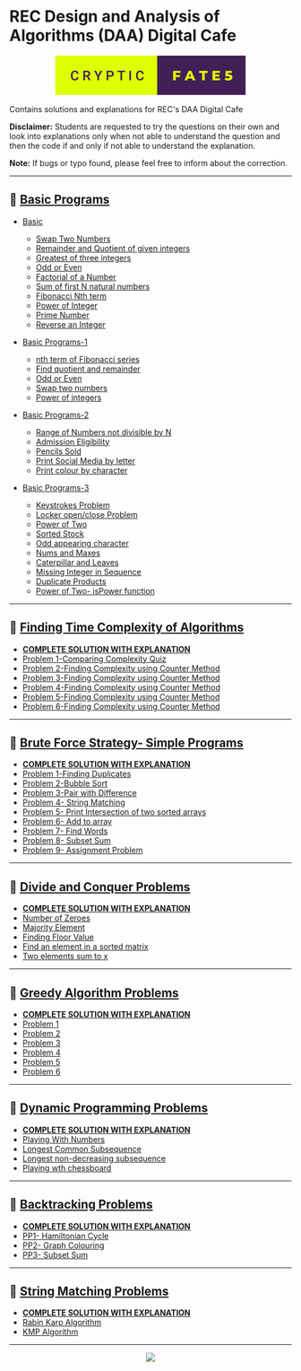 # REC Design and Analysis of Algorithms (DAA) Digital Cafe
<p align="center">
  <img  src="cryptic-fate5.svg" />
</p>

Contains solutions and explanations for REC's DAA Digital Cafe  

**Disclaimer:** Students are requested to try the questions on their own and look into explanations only when not able to understand the question and then the code if and only if not able to understand the explanation.  

**Note:** If bugs or typo found, please feel free to inform about the correction.

---
## 🌟 [Basic Programs](Basic-Programs/)

- [Basic](Basic-Programs/Basic/)

  - [Swap Two Numbers](Basic-Programs/Basic/Swap-Two-Numbers.c)
  - [Remainder and Quotient of given integers](Basic-Programs/Basic/Rem-Quo.c)
  - [Greatest of three integers](Basic-Programs/Basic/Greatest-of-three.c)
  - [Odd or Even](Basic-Programs/Basic/Odd-Even.c)
  - [Factorial of a Number](Basic-Programs/Basic/Factorial.c)
  - [Sum of first N natural numbers](Basic-Programs/Basic/Sum-of-First-N.c)
  - [Fibonacci Nth term](Basic-Programs/Basic/Fibo.c)
  - [Power of Integer](Basic-Programs/Basic/Pow-of-Int.c)
  - [Prime Number](Basic-Programs/Basic/Prime-Num.c)
  - [Reverse an Integer](Basic-Programs/Basic/Rev-Int.c)

- [Basic Programs-1](Basic-Programs/Basic-Program1/)
  
  - [nth term of Fibonacci series](Basic-Programs/Basic-Program1/fibo.c)
  - [Find quotient and remainder](Basic-Programs/Basic-Program1/quo-and-rem.c)
  - [Odd or Even](Basic-Programs/Basic-Program1/odd-or-even.c)
  - [Swap two numbers](Basic-Programs/Basic-Program1/swap-two-nos.c)
  - [Power of integers](Basic-Programs/Basic-Program1/pow-of.c)

- [Basic Programs-2](Basic-Programs/Basic-Program2/)

  - [Range of Numbers not divisible by N](Basic-Programs/Basic-Program2/nos-not-div-by-n.c)
  - [Admission Eligibility](Basic-Programs/Basic-Program2/admission-eligibility.c)
  - [Pencils Sold](Basic-Programs/Basic-Program2/pencil-count.c)
  - [Print Social Media by letter](Basic-Programs/Basic-Program2/letter-social-media.c)
  - [Print colour by character](Basic-Programs/Basic-Program2/letter-colour.c)

- [Basic Programs-3](Basic-Programs/Basic-Program3/)

  - [Keystrokes Problem](Basic-Programs/Basic-Program3/keystrokes.c)
  - [Locker open/close Problem](Basic-Programs/Basic-Program3/locker.c)
  - [Power of Two](Basic-Programs/Basic-Program3/pow-of-two.c)
  - [Sorted Stock](Basic-Programs/Basic-Program3/sort-stock.c)
  - [Odd appearing character](Basic-Programs/Basic-Program3/single-char.c)
  - [Nums and Maxes](Basic-Programs/Basic-Program3/nums_maxes.c)
  - [Caterpillar and Leaves](Basic-Programs/Basic-Program3/caterpillar_leaves.c)
  - [Missing Integer in Sequence](Basic-Programs/Basic-Program3/missing_integer.c)
  - [Duplicate Products](Basic-Programs/Basic-Program3/duplicate_prod.c)
  - [Power of Two- isPower function](Basic-Programs/Basic-Program3/isPow.c)
---
## 🌟 [Finding Time Complexity of Algorithms](https://github.com/CrypticFate5/REC-Design-and-Analysis-of-Algorithm-DAA-Digital-Cafe/tree/main/Finding-Time-Complexity-of-Algorithms/README.md)
- [**COMPLETE SOLUTION WITH EXPLANATION**](https://github.com/CrypticFate5/REC-Design-and-Analysis-of-Algorithm-DAA-Digital-Cafe/blob/main/Finding-Time-Complexity-of-Algorithms/README.md)
- [Problem 1-Comparing Complexity Quiz](https://github.com/CrypticFate5/REC-Design-and-Analysis-of-Algorithm-DAA-Digital-Cafe/blob/main/Finding-Time-Complexity-of-Algorithms/Problem-1-Comparing-Complexity-Quiz.c)
- [Problem 2-Finding Complexity using Counter Method](https://github.com/CrypticFate5/REC-Design-and-Analysis-of-Algorithm-DAA-Digital-Cafe/blob/main/Finding-Time-Complexity-of-Algorithms/Problem-2-Finding-Complexity-using-Counter-Method.c)
- [Problem 3-Finding Complexity using Counter Method](https://github.com/CrypticFate5/REC-Design-and-Analysis-of-Algorithm-DAA-Digital-Cafe/blob/main/Finding-Time-Complexity-of-Algorithms/Problem-3-Finding-Complexity-using-Counter-Method.c)
- [Problem 4-Finding Complexity using Counter Method](https://github.com/CrypticFate5/REC-Design-and-Analysis-of-Algorithm-DAA-Digital-Cafe/blob/main/Finding-Time-Complexity-of-Algorithms/Problem-4-Finding-Complexity-using-Counter-Method.c)
- [Problem 5-Finding Complexity using Counter Method](https://github.com/CrypticFate5/REC-Design-and-Analysis-of-Algorithm-DAA-Digital-Cafe/blob/main/Finding-Time-Complexity-of-Algorithms/Problem-5-Finding-Complexity-using-Counter-Method.c)
- [Problem 6-Finding Complexity using Counter Method](https://github.com/CrypticFate5/REC-Design-and-Analysis-of-Algorithm-DAA-Digital-Cafe/blob/main/Finding-Time-Complexity-of-Algorithms/Problem-6-Finding-Complexity-using-Counter-Method.c)

---

## 🌟 [Brute Force Strategy- Simple Programs](https://github.com/CrypticFate5/REC-Design-and-Analysis-of-Algorithm-DAA-Digital-Cafe/blob/main/Brute-Force-Strategy-Simple-Programs/README.md)
- [**COMPLETE SOLUTION WITH EXPLANATION**](https://github.com/CrypticFate5/REC-Design-and-Analysis-of-Algorithm-DAA-Digital-Cafe/blob/main/Brute-Force-Strategy-Simple-Programs/README.md)
- [Problem 1-Finding Duplicates](Brute-Force-Strategy-Simple-Programs/Finding-Duplicates.c)
- [Problem 2-Bubble Sort](Brute-Force-Strategy-Simple-Programs/Bubble-Sort.c)
- [Problem 3-Pair with Difference](Brute-Force-Strategy-Simple-Programs/Pair-with-Difference.c)
- [Problem 4- String Matching](Brute-Force-Strategy-Simple-Programs/String-Matching.c)
- [Problem 5- Print Intersection of two sorted arrays](Brute-Force-Strategy-Simple-Programs/Print-intersection-of-2-sorted-arrays.c)
- [Problem 6- Add to array](Brute-Force-Strategy-Simple-Programs/Add-Array.c)
- [Problem 7- Find Words](Brute-Force-Strategy-Simple-Programs/Find-Words.c)
- [Problem 8- Subset Sum](Brute-Force-Strategy-Simple-Programs/Subset-Sum.c)
- [Problem 9- Assignment Problem](Brute-Force-Strategy-Simple-Programs/Assignment-Prob.c)

---

## 🌟 [Divide and Conquer Problems](https://github.com/CrypticFate5/REC-Design-and-Analysis-of-Algorithm-DAA-Digital-Cafe/blob/main/Divide-and-Conquer/README.md)

- [**COMPLETE SOLUTION WITH EXPLANATION**](https://github.com/CrypticFate5/REC-Design-and-Analysis-of-Algorithm-DAA-Digital-Cafe/blob/main/Divide-and-Conquer/README.md)
- [Number of Zeroes](Divide-and-Conquer/Number-of-zeroes.c)
- [Majority Element](Divide-and-Conquer/Majority-Element.c)
- [Finding Floor Value](Divide-and-Conquer/Finding-Floor-Value.c)
- [Find an element in a sorted matrix](Divide-and-Conquer/Finding-element-in-sorted-matrix.c)
- [Two elements sum to x](Divide-and-Conquer/Two-elements-sum-to-x.c)

---

## 🌟 [Greedy Algorithm Problems](https://github.com/CrypticFate5/REC-Design-and-Analysis-of-Algorithm-DAA-Digital-Cafe/blob/main/Greedy-Algorithms/README.md)

- [**COMPLETE SOLUTION WITH EXPLANATION**](https://github.com/CrypticFate5/REC-Design-and-Analysis-of-Algorithm-DAA-Digital-Cafe/blob/main/Greedy-Algorithms/README.md)
- [Problem 1](Greedy-Algorithms/Problem-1.c)
- [Problem 2](Greedy-Algorithms/Problem-2.c)
- [Problem 3](Greedy-Algorithms/Problem-3.c)
- [Problem 4](Greedy-Algorithms/Problem-4.c)
- [Problem 5](Greedy-Algorithms/Problem-5.c)
- [Problem 6](Greedy-Algorithms/Problem-6.c)

---
## 🌟 [Dynamic Programming Problems](https://github.com/CrypticFate5/REC-Design-and-Analysis-of-Algorithm-DAA-Digital-Cafe/blob/main/Dynamic-Programming/README.md)

- [**COMPLETE SOLUTION WITH EXPLANATION**](https://github.com/CrypticFate5/REC-Design-and-Analysis-of-Algorithm-DAA-Digital-Cafe/blob/main/Dynamic-Programming/README.md)
- [Playing With Numbers](Dynamic-Programming/Playing-With-Numbers.c)
- [Longest Common Subsequence](Dynamic-Programming/Longest-Common-Subsequence.c)
- [Longest non-decreasing subsequence](Dynamic-Programming/Longest-non-Decreasing-Subsquence.c)
- [Playing wth chessboard](Dynamic-Programming/Playing-with-Chessboard.c)

---
## 🌟 [Backtracking Problems](https://github.com/CrypticFate5/REC-Design-and-Analysis-of-Algorithm-DAA-Digital-Cafe/blob/main/Backtracking/README.md)

- [**COMPLETE SOLUTION WITH EXPLANATION**](https://github.com/CrypticFate5/REC-Design-and-Analysis-of-Algorithm-DAA-Digital-Cafe/blob/main/Backtracking/README.md)
- [PP1- Hamiltonian Cycle](Backtracking/PP1-Hamiltonian-Cycle.c)
- [PP2- Graph Colouring](Backtracking/PP2-Graph-Colouring.c)
- [PP3- Subset Sum](Backtracking/PP3-Subset-Sum.c)

---
## 🌟 [String Matching Problems](https://github.com/CrypticFate5/REC-Design-and-Analysis-of-Algorithm-DAA-Digital-Cafe/blob/main/String-Matching/README.md)

- [**COMPLETE SOLUTION WITH EXPLANATION**](https://github.com/CrypticFate5/REC-Design-and-Analysis-of-Algorithm-DAA-Digital-Cafe/blob/main/String-Matching/README.md)
- [Rabin Karp Algorithm](String-Matching/Rabin-Karp.c)
- [KMP Algorithm](String-Matching/KMP-Algo.c)

---
<p align="center">
  <a href="(https://forthebadge.com)">
  <img  src="https://forthebadge.com/images/badges/built-with-love.svg" />
</a>
</p>
